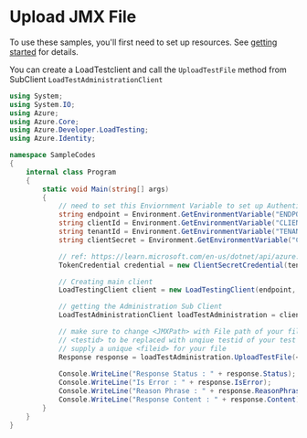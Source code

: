 # Upload JMX File

To use these samples, you'll first need to set up resources. See [getting started](https://github.com/Azure/azure-sdk-for-net/blob/main/sdk/loadtestservice/Azure.Developer.LoadTesting/README.md#getting-started) for details.

You can create a LoadTestclient and call the `UploadTestFile` method from SubClient `LoadTestAdministrationClient`

```csharp
using System;
using System.IO;
using Azure;
using Azure.Core;
using Azure.Developer.LoadTesting;
using Azure.Identity;

namespace SampleCodes
{
    internal class Program
    {
        static void Main(string[] args)
        {
            // need to set this Enviornment Variable to set up Authentication and other required parameters
            string endpoint = Environment.GetEnvironmentVariable("ENDPOINT");
            string clientId = Environment.GetEnvironmentVariable("CLIENT_ID");
            string tenantId = Environment.GetEnvironmentVariable("TENANT_ID");
            string clientSecret = Environment.GetEnvironmentVariable("CLIENT_SECRET");

            // ref: https://learn.microsoft.com/en-us/dotnet/api/azure.core.tokencredential?view=azure-dotnet to know more about TokenCredential based authentication
            TokenCredential credential = new ClientSecretCredential(tenantId: tenantId, clientId: clientId, clientSecret: clientSecret);

            // Creating main client
            LoadTestingClient client = new LoadTestingClient(endpoint, credential);

            // getting the Administration Sub Client
            LoadTestAdministrationClient loadTestAdministration = client.getLoadTestAdministration();

            // make sure to change <JMXPath> with File path of your file
            // <testid> to be replaced with unqiue testid of your test
            // supply a unique <fileid> for your file
            Response response = loadTestAdministration.UploadTestFile(<testid>, <fileid>, File.OpenRead(<JMXPath>));
                
            Console.WriteLine("Response Status : " + response.Status);
            Console.WriteLine("Is Error : " + response.IsError);
            Console.WriteLine("Reason Phrase : " + response.ReasonPhrase);
            Console.WriteLine("Response Content : " + response.Content);
        }
    }
}
```